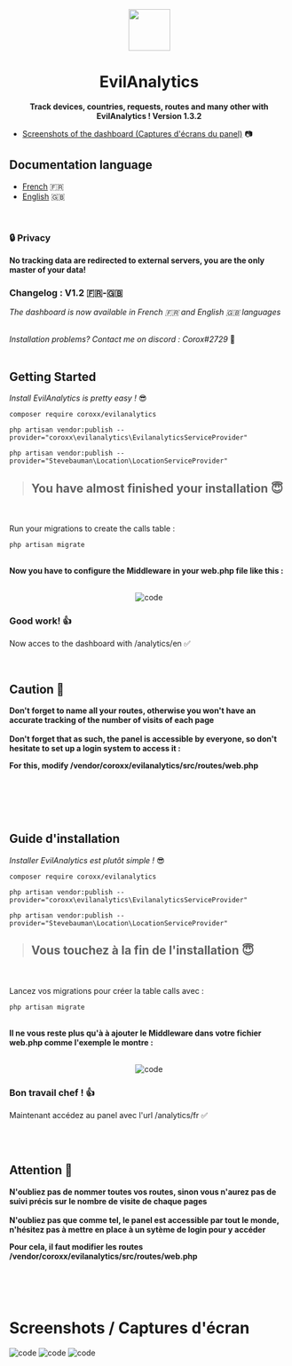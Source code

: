 
<div align="center">
  <img src="https://emojipedia-us.s3.dualstack.us-west-1.amazonaws.com/thumbs/120/apple/285/vampire_light-skin-tone_1f9db-1f3fb_1f3fb.png" width="75"> <h1> EvilAnalytics </h1>

  
<strong> Track devices, countries, requests, routes and many other with EvilAnalytics ! Version 1.3.2 </strong>
</div>

- [Screenshots of the dashboard (Captures d'écrans du panel)](https://github.com/Coroxx/EvilAnalytics#screen) 📷


## Documentation language

- [French](https://github.com/Coroxx/EvilAnalytics#fr) 🇫🇷
- [English](https://github.com/Coroxx/EvilAnalytics#ang) 🇬🇧

<div>
<strong>

<br>

### 🔒 Privacy
No tracking data are redirected to external servers, you are the only master of your data!

</strong>


### Changelog : V1.2  🇫🇷-🇬🇧

<i> The dashboard is now available in French 🇫🇷 and English 🇬🇧 languages </i>

</div>

<br>
<i> Installation problems? Contact me on discord : Corox#2729 </i> 👾

<br>
<br>

<div id="ang">

## Getting Started

<i> Install EvilAnalytics is pretty easy ! </i> 😎

````
composer require coroxx/evilanalytics

php artisan vendor:publish --provider="coroxx\evilanalytics\EvilanalyticsServiceProvider"

php artisan vendor:publish --provider="Stevebauman\Location\LocationServiceProvider"

````


> ## You have almost finished your installation 😇
<br> <br>
Run your migrations to create the calls table : 

```
php artisan migrate
```

<br>
<strong> Now you have to configure the Middleware in your web.php file like this : </strong>
<div align="middle">
<br>

![code](https://i.ibb.co/Qd37WBN/image.png)

</div>

### Good work! 👍

Now acces to the dashboard with /analytics/en ✅

<br>

## Caution 🚨 

<strong> Don't forget to name all your routes, otherwise you won't have an accurate tracking of the number of visits of each page
<br><br>
Don't forget that as such, the panel is accessible by everyone, so don't hesitate to set up a login system to access it :

For this, modify /vendor/coroxx/evilanalytics/src/routes/web.php 

</strong> 
</div>

<br>
<br><br><br>

<div id="fr">

## Guide d'installation

<i> Installer EvilAnalytics est plutôt simple ! </i> 😎

 ````
composer require coroxx/evilanalytics

php artisan vendor:publish --provider="coroxx\evilanalytics\EvilanalyticsServiceProvider"

php artisan vendor:publish --provider="Stevebauman\Location\LocationServiceProvider"

````

> ## Vous touchez à la fin de l'installation 😇
<br> <br>
Lancez vos migrations pour créer la table calls avec : 

```
php artisan migrate
```

<br>
<strong> Il ne vous reste plus qu'à à ajouter le Middleware dans votre fichier web.php comme l'exemple le montre : </strong>
<div align="middle">
<br>

![code](https://i.ibb.co/VpD8GvW/image.png)

</div>

### Bon travail chef ! 👍

Maintenant accédez au panel avec l'url /analytics/fr ✅

<br><br>
## Attention 🚨 

<strong> N'oubliez pas de nommer toutes vos routes, sinon vous n'aurez pas de suivi précis sur le nombre de visite de chaque pages
<br><br>
N'oubliez pas que comme tel, le panel est accessible par tout le monde, n'hésitez pas à mettre en place à un sytème de login pour y accéder

Pour cela, il faut modifier les routes /vendor/coroxx/evilanalytics/src/routes/web.php
</strong>

</div>
  
  
<br>
<br>
<br>

<div id="screen">

# Screenshots / Captures d'écran

![code](https://i.ibb.co/tJG81T9/image.png)
![code](https://i.ibb.co/D5nwRY2/image.png)
![code](https://i.ibb.co/pnbfSFx/image.png)

</div>
